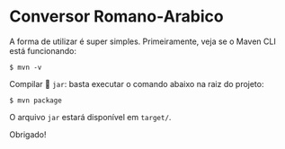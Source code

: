 # Conversor Romano-Arabico

A forma de utilizar é super simples. Primeiramente, veja se o Maven CLI está funcionando:

```$ mvn -v```

Compilar 🚀 `jar`: basta executar o comando abaixo na raiz do projeto:

```$ mvn package```

O arquivo `jar` estará disponível em `target/`.

Obrigado!
